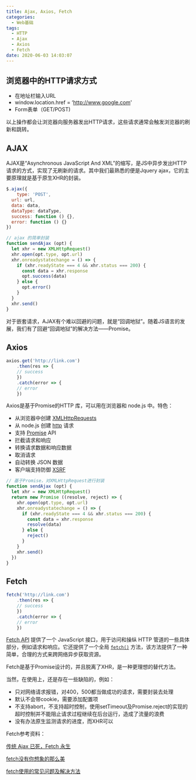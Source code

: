 ```yaml
---
title: Ajax, Axios, Fetch
categories:
  - Web基础
tags:
  - HTTP
  - Ajax
  - Axios
  - Fetch
date: 2020-06-03 14:03:07
---
```


## 浏览器中的HTTP请求方式

* 在地址栏输入URL
* window.location.href = ‘http://www.google.com'
* Form表单（GET/POST)

以上操作都会让浏览器向服务器发出HTTP请求，这些请求通常会触发浏览器的刷新和跳转。

## AJAX

AJAX是“Asynchronous JavaScript And XML”的缩写，是JS中异步发出HTTP请求的方式，实现了无刷新的请求。其中我们最熟悉的便是Jquery ajax，它的主要原理就是基于原生XHR的封装。

```js
$.ajax({
	type: 'POST',
  url: url,
  data: data,
  dataType: dataType,
  success: function () {},
  error: function () {}
})
```

```js
// ajax 的简单封装
function sendAjax (opt) {
  let xhr = new XMLHttpRequest()
  xhr.open(opt.type, opt.url)
  xhr.onreadystatechange = () => {
    if (xhr.readyState === 4 && xhr.status === 200) {
      const data = xhr.response
      opt.success(data)
    } else {
      opt.error()
    }
  }
  xhr.send()
}
```

对于嵌套请求，AJAX有个难以回避的问题，就是“回调地狱”。随着JS语言的发展，我们有了回避“回调地狱”的解决方法——Promise。

## Axios

```js
axios.get('http://link.com')
	.then(res => {
  	// success
	})
	.catch(error => {
  	// error
	})
```

Axios是基于Promise的HTTP 库，可以用在浏览器和 node.js 中。特色：

* 从浏览器中创建 [XMLHttpRequests](https://developer.mozilla.org/en-US/docs/Web/API/XMLHttpRequest)
* 从 node.js 创建 [http](http://nodejs.org/api/http.html) 请求
* 支持 [Promise](https://developer.mozilla.org/en-US/docs/Web/JavaScript/Reference/Global_Objects/Promise) API
* 拦截请求和响应
* 转换请求数据和响应数据
* 取消请求
* 自动转换 JSON 数据
* 客户端支持防御 [XSRF](http://en.wikipedia.org/wiki/Cross-site_request_forgery)

```js
// 基于Promise，对XMLHttpRequest进行封装
function sendAjax (opt) {
  let xhr = new XMLHttpRequest()
  return new Promise ((resolve, reject) => {
    xhr.open(opt.type, opt.url)
    xhr.onreadystatechange = () => {
      if (xhr.readyState === 4 && xhr.status === 200) {
        const data = xhr.response
        resolve(data)
      } else {
        reject()
      }
    }
    xhr.send()
  })
}
```

## Fetch

```js
fetch('http://link.com')
	.then(res => {
  	// success
	})
	.catch(error => {
  	// error
	})
```

[Fetch API](https://developer.mozilla.org/en-US/docs/Web/API/Fetch_API) 提供了一个 JavaScript 接口，用于访问和操纵 HTTP 管道的一些具体部分，例如请求和响应。它还提供了一个全局 [`fetch()`](https://developer.mozilla.org/zh-CN/docs/Web/API/GlobalFetch/fetch) 方法，该方法提供了一种简单，合理的方式来跨网络异步获取资源。

Fetch是基于Promise设计的，并且脱离了XHR，是一种更理想的替代方法。

当然，在使用上，还是存在一些缺陷的，例如：

* 只对网络请求报错，对400，500都当做成功的请求，需要封装去处理
* 默认不会带cookie，需要添加配置项
* 不支持abort，不支持超时控制，使用setTimeout及Promise.reject的实现的超时控制并不能阻止请求过程继续在后台运行，造成了流量的浪费
* 没有办法原生监测请求的进度，而XHR可以

Fetch参考资料：

[传统 Ajax 已死，Fetch 永生](https://github.com/camsong/blog/issues/2)

[fetch没有你想象的那么美](http://undefinedblog.com/window-fetch-is-not-as-good-as-you-imagined/?utm_source=caibaojian.com)

[fetch使用的常见问题及解决方法](https://www.cnblogs.com/huilixieqi/p/6494380.html)

